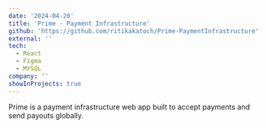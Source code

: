 ```yaml
---
date: '2024-04-20'
title: 'Prime - Payment Infrastructure'
github: 'https://github.com/ritikakatoch/Prime-PaymentInfrastructure'
external: ''
tech:
  - React
  - Figma
  - MYSQL
company: ''
showInProjects: true
---
```


Prime is a payment infrastructure web app built to accept payments and send payouts globally. 